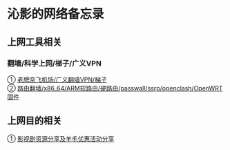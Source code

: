 # 沁影的网络备忘录

## 上网工具相关

### 翻墙/科学上网/梯子/广义VPN           
① [老牌奈飞机场/广义翻墙VPN/梯子](https://t.me/QinShadowNote/2)        
② [路由翻墙/x86_64/ARM软路由/硬路由/passwall/ssrp/openclash/OpenWRT固件](https://t.me/OpenWRTcn)        
    

## 上网目的相关      
① [影视剧资源分享及羊毛优惠活动分享](https://t.me/joinchat/AAAAAEhkwtQjONQXe--Z8g)      
